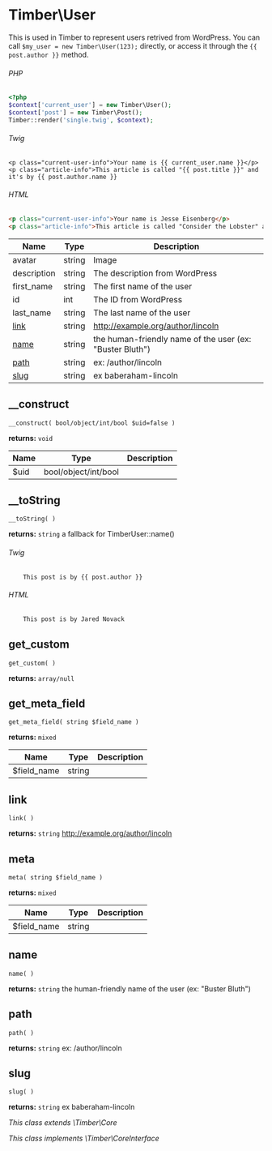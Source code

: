 
# Timber\User
This is used in Timber to represent users retrived from WordPress. You can call `$my_user = new Timber\User(123);` directly, or access it through the `{{ post.author }}` method.

###### PHP
```php
<?php
$context['current_user'] = new Timber\User();
$context['post'] = new Timber\Post();
Timber::render('single.twig', $context);
```
###### Twig
```twig
<p class="current-user-info">Your name is {{ current_user.name }}</p>
<p class="article-info">This article is called "{{ post.title }}" and it's by {{ post.author.name }}
```
###### HTML
```html
<p class="current-user-info">Your name is Jesse Eisenberg</p>
<p class="article-info">This article is called "Consider the Lobster" and it's by David Foster Wallace
```

Name | Type | Description
---- | ---- | -----------
avatar | string|Image | The URL of the author's avatar
description | string | The description from WordPress
first_name | string | The first name of the user
id | int | The ID from WordPress
last_name | string | The last name of the user
[link](#link) | string | http://example.org/author/lincoln
[name](#name) | string | the human-friendly name of the user (ex: "Buster Bluth")
[path](#path) | string | ex: /author/lincoln
[slug](#slug) | string | ex baberaham-lincoln

## __construct
`__construct( bool/object/int/bool $uid=false )`

**returns:** `void` 

Name | Type | Description
---- | ---- | -----------
$uid | bool/object/int/bool | 



## __toString
`__toString( )`

**returns:** `string` a fallback for TimberUser::name()

###### Twig
```twig
	This post is by {{ post.author }}
```
###### HTML
```html
	This post is by Jared Novack
```

## get_custom
`get_custom( )`

**returns:** `array/null` 



## get_meta_field
`get_meta_field( string $field_name )`

**returns:** `mixed` 

Name | Type | Description
---- | ---- | -----------
$field_name | string | 



## link
`link( )`

**returns:** `string` http://example.org/author/lincoln



## meta
`meta( string $field_name )`

**returns:** `mixed` 

Name | Type | Description
---- | ---- | -----------
$field_name | string | 



## name
`name( )`

**returns:** `string` the human-friendly name of the user (ex: "Buster Bluth")



## path
`path( )`

**returns:** `string` ex: /author/lincoln



## slug
`slug( )`

**returns:** `string` ex baberaham-lincoln






*This class extends \Timber\Core*

*This class implements \Timber\CoreInterface*

